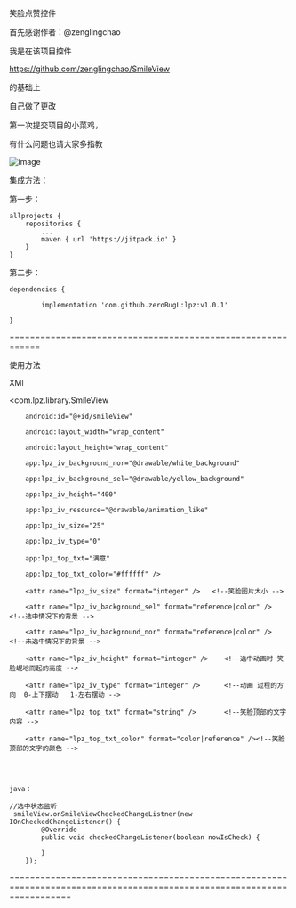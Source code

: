 笑脸点赞控件

首先感谢作者：@zenglingchao 

我是在该项目控件

https://github.com/zenglingchao/SmileView

的基础上

自己做了更改 

第一次提交项目的小菜鸡，

有什么问题也请大家多指教


![image](https://github.com/zeroBugL/lpz/blob/master/gif/ezgif.com-video-to-gif.gif)





集成方法：


第一步：

	allprojects {
		repositories {
			...
			maven { url 'https://jitpack.io' }
		}
	}


第二步：

	dependencies {
	
	        implementation 'com.github.zeroBugL:lpz:v1.0.1'
		
	}
	
============================================================




使用方法

XMl

 <com.lpz.library.SmileView
 
        android:id="@+id/smileView"
	
        android:layout_width="wrap_content"
	
        android:layout_height="wrap_content"
	
        app:lpz_iv_background_nor="@drawable/white_background"
	
        app:lpz_iv_background_sel="@drawable/yellow_background"
	
        app:lpz_iv_height="400"
	
        app:lpz_iv_resource="@drawable/animation_like"
	
        app:lpz_iv_size="25"
	
        app:lpz_iv_type="0"
	
        app:lpz_top_txt="满意"
	
        app:lpz_top_txt_color="#ffffff" />
	



  <attr name="lpz_iv_resource" format="reference" />   <!--笑脸图片资源 -->
  
        <attr name="lpz_iv_size" format="integer" />   <!--笑脸图片大小 -->
	
        <attr name="lpz_iv_background_sel" format="reference|color" />   <!--选中情况下的背景 -->
	
        <attr name="lpz_iv_background_nor" format="reference|color" />   <!--未选中情况下的背景 -->
	
        <attr name="lpz_iv_height" format="integer" />    <!--选中动画时 笑脸崛地而起的高度 -->
	
        <attr name="lpz_iv_type" format="integer" />      <!--动画 过程的方向  0-上下摆动   1-左右摆动 -->
	
        <attr name="lpz_top_txt" format="string" />       <!--笑脸顶部的文字内容 -->
	
        <attr name="lpz_top_txt_color" format="color|reference" /><!--笑脸顶部的文字的颜色 -->
	
	
	
	
	java：
	
	//选中状态监听
	 smileView.onSmileViewCheckedChangeListner(new IOnCheckedChangeListener() {
            @Override
            public void checkedChangeListener(boolean nowIsCheck) {
                
            }
        });
	
	
	
	
	
========================================================================================================================
	
